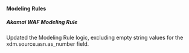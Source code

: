 
#### Modeling Rules

##### Akamai WAF Modeling Rule

Updated the Modeling Rule logic, excluding empty string values for the xdm.source.asn.as_number field.

